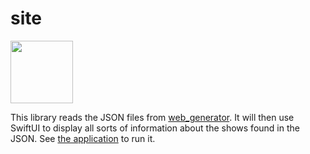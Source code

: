 # site
<img src="https://raw.github.com/bolsinga/SiteApp/main/SiteApp/Assets.xcassets/AppIcon.appiconset/icon-1024.png" width="100">

This library reads the JSON files from [web_generator](https://github.com/bolsinga/web_generator). It will then use SwiftUI to display all sorts of information about the shows found in the JSON. See [the application](https://github.com/bolsinga/SiteApp) to run it.
